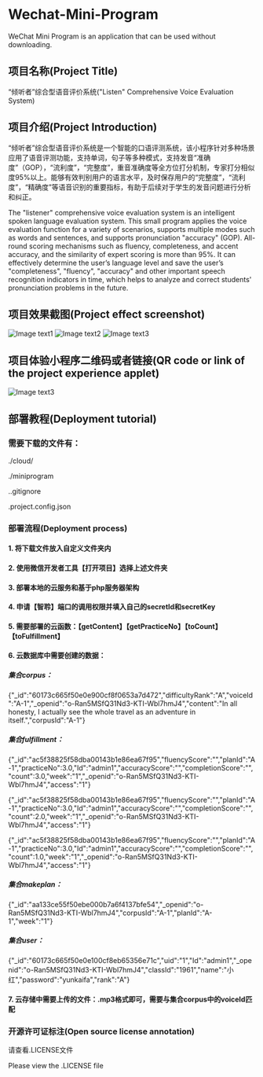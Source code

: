 # Wechat-Mini-Program
WeChat Mini Program is an application that can be used without downloading.

## 项目名称(Project Title)

“倾听者”综合型语音评价系统("Listen" Comprehensive Voice Evaluation System)

## 项目介绍(Project Introduction)

“倾听者”综合型语音评价系统是一个智能的口语评测系统，该小程序针对多种场景应用了语音评测功能，支持单词，句子等多种模式，支持发音“准确度”（GOP），“流利度”，“完整度”，重音准确度等全方位打分机制，专家打分相似度95%以上。能够有效判别用户的语言水平，及时保存用户的“完整度”，“流利度”，“精确度”等语音识别的重要指标，有助于后续对于学生的发音问题进行分析和纠正。

The "listener" comprehensive voice evaluation system is an intelligent spoken language evaluation system. This small program applies the voice evaluation function for a variety of scenarios, supports multiple modes such as words and sentences, and supports pronunciation "accuracy" (GOP). All-round scoring mechanisms such as fluency, completeness, and accent accuracy, and the similarity of expert scoring is more than 95%. It can effectively determine the user’s language level and save the user’s "completeness", "fluency", "accuracy" and other important speech recognition indicators in time, which helps to analyze and correct students' pronunciation problems in the future.

## 项目效果截图(Project effect screenshot)

![Image text1](https://raw.githubusercontent.com/CodeShockWave/Wechat-Mini-Program/master/img/imgshow1.png)
![Image text2](https://raw.githubusercontent.com/CodeShockWave/Wechat-Mini-Program/master/img/imgshow2.png)
![Image text3](https://raw.githubusercontent.com/CodeShockWave/Wechat-Mini-Program/master/img/imgshow3.png)

## 项目体验小程序二维码或者链接(QR code or link of the project experience applet)

![Image text3](https://raw.githubusercontent.com/CodeShockWave/Wechat-Mini-Program/master/img/imgshow4.png)

## 部署教程(Deployment tutorial)

### 需要下载的文件有：
./cloud/

./miniprogram

..gitignore

.project.config.json

### 部署流程(Deployment process)

#### 1. 将下载文件放入自定义文件夹内
#### 2. 使用微信开发者工具【打开项目】选择上述文件夹
#### 3. 部署本地的云服务和基于php服务器架构
#### 4. 申请【智聆】端口的调用权限并填入自己的secretId和secretKey
#### 5. 需要部署的云函数：【getContent】【getPracticeNo】【toCount】【toFulfillment】
#### 6. 云数据库中需要创建的数据：
##### 集合corpus：
{"_id":"60173c665f50e0e900cf8f0653a7d472","difficultyRank":"A","voiceId":"A-1","_openid":"o-Ran5MSfQ31Nd3-KTI-Wbl7hmJ4","content":"In all honesty, I actually see the whole travel as an adventure in itself.","corpusId":"A-1"}
##### 集合fulfillment：
{"_id":"ac5f38825f58dba00143b1e86ea67f95","fluencyScore":"","planId":"A-1","practiceNo":3.0,"Id":"admin1","accuracyScore":"","completionScore":"","count":3.0,"week":"1","_openid":"o-Ran5MSfQ31Nd3-KTI-Wbl7hmJ4","access":"1"}

{"_id":"ac5f38825f58dba00143b1e86ea67f95","fluencyScore":"","planId":"A-1","practiceNo":3.0,"Id":"admin1","accuracyScore":"","completionScore":"","count":2.0,"week":"1","_openid":"o-Ran5MSfQ31Nd3-KTI-Wbl7hmJ4","access":"1"}

{"_id":"ac5f38825f58dba00143b1e86ea67f95","fluencyScore":"","planId":"A-1","practiceNo":3.0,"Id":"admin1","accuracyScore":"","completionScore":"","count":1.0,"week":"1","_openid":"o-Ran5MSfQ31Nd3-KTI-Wbl7hmJ4","access":"1"}
##### 集合makeplan：
{"_id":"aa133ce55f50ebe000b7a6f4137bfe54","_openid":"o-Ran5MSfQ31Nd3-KTI-Wbl7hmJ4","corpusId":"A-1","planId":"A-1","week":"1"}
##### 集合user：
{"_id":"60173c665f50e0e100cf8eb65356e71c","uid":"1","Id":"admin1","_openid":"o-Ran5MSfQ31Nd3-KTI-Wbl7hmJ4","classId":"1961","name":"小红","password":"yunkaifa","rank":"A"}

#### 7. 云存储中需要上传的文件：.mp3格式即可，需要与集合corpus中的voiceId匹配

### 开源许可证标注(Open source license annotation)

请查看.LICENSE文件

Please view the .LICENSE file







